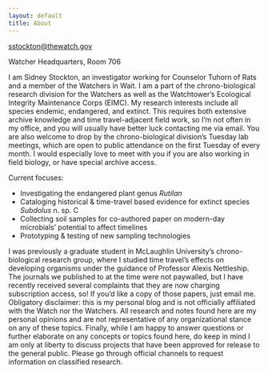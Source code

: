 ```yaml
---
layout: default
title: About
---
```


sstockton@thewatch.gov

Watcher Headquarters, Room 706

I am Sidney Stockton, an investigator working for Counselor Tuhorn of Rats and a member of the Watchers in Wait. I am a part of the chrono-biological research division for the Watchers as well as the Watchtower’s Ecological Integrity Maintenance Corps (EIMC).
My research interests include all species endemic, endangered, and extinct. This requires both extensive archive knowledge and time travel-adjacent field work, so I’m not often in my office, and you will usually have better luck contacting me via email. You are also welcome to drop by the chrono-biological division’s Tuesday lab meetings, which are open to public attendance on the first Tuesday of every month. I would especially love to meet with you if you are also working in field biology, or have special archive access.

Current focuses:

- Investigating the endangered plant genus *Rutilan*
- Cataloging historical & time-travel based evidence for extinct species *Subdolus* n. sp. C
- Collecting soil samples for co-authored paper on modern-day microbials’ potential to affect timelines
- Prototyping & testing of new sampling technologies

I was previously a graduate student in McLaughlin University’s chrono-biological research group, where I studied time travel’s effects on developing organisms under the guidance of Professor Alexis Nettleship. The journals we published to at the time were not paywalled, but I have recently received several complaints that they are now charging subscription access, so! If you’d like a copy of those papers, just email me.
Obligatory disclaimer: this is my personal blog and is not officially affiliated with the Watch nor the Watchers. All research and notes found here are my personal opinions and are not representative of any organizational stance on any of these topics. Finally, while I am happy to answer questions or further elaborate on any concepts or topics found here, do keep in mind I am only at liberty to discuss projects that have been approved for release to the general public. Please go through official channels to request information on classified research.

